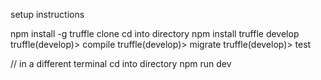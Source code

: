 setup instructions

npm install -g truffle
clone
cd into directory
npm install
truffle develop
truffle(develop)> compile
truffle(develop)> migrate
truffle(develop)> test

// in a different terminal
cd into directory
npm run dev


